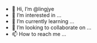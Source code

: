 - 👋 Hi, I’m @lingjye
- 👀 I’m interested in ...
- 🌱 I’m currently learning ...
- 💞️ I’m looking to collaborate on ...
- 📫 How to reach me ...

<!---
lingjye/lingjye is a ✨ special ✨ repository because its `README.md` (this file) appears on your GitHub profile.
You can click the Preview link to take a look at your changes.
--->
